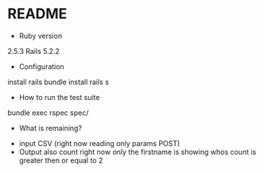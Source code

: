 # README


* Ruby version

2.5.3
Rails 5.2.2

* Configuration

install rails 
bundle install
rails s

* How to run the test suite

bundle exec rspec spec/

* What is remaining?

- input CSV (right now reading only params POST)
- Output also count right now only the firstname is showing whos count is greater then or equal to 2

